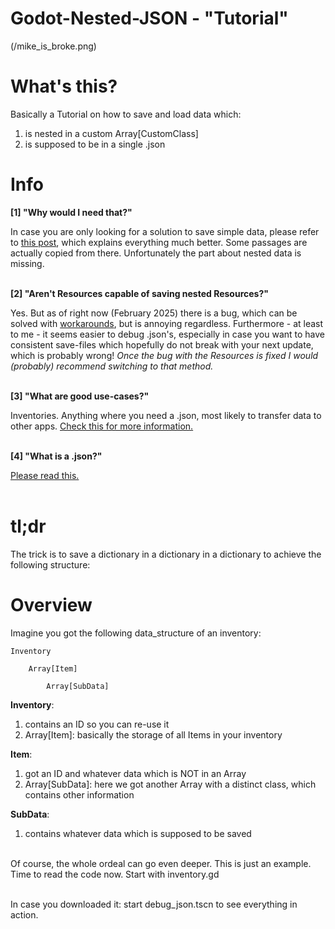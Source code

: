 # Godot-Nested-JSON - "Tutorial"

(/mike_is_broke.png)

# What's this?


Basically a Tutorial on how to save and load data which:

1. is nested in a custom Array[CustomClass]
2. is supposed to be in a single .json


# Info
**[1] "Why would I need that?"**

In case you are only looking for a solution to save simple data, please refer to [this post](https://forum.godotengine.org/t/how-to-load-and-save-things-with-godot-a-complete-tutorial-about-serialization/44515), which explains everything much better. Some passages are actually copied from there. Unfortunately the part about nested data is missing.
<br><br>


**[2] "Aren't Resources capable of saving nested Resources?"**

Yes. But as of right now (February 2025) there is a bug, which can be solved with [workarounds](https://github.com/godotengine/godot/issues/65393), but is annoying regardless.
Furthermore - at least to me - it seems easier to debug .json's, especially in case you want to have consistent save-files which hopefully do not break with your next update, which is probably wrong!
*Once the bug with the Resources is fixed I would (probably) recommend switching to that method.*
<br><br>


**[3] "What are good use-cases?"**

Inventories.
Anything where you need a .json, most likely to transfer data to other apps. [Check this for more information.](https://forum.godotengine.org/t/how-to-load-and-save-things-with-godot-a-complete-tutorial-about-serialization/44515)
<br><br>


**[4] "What is a .json?"**

[Please read this.](https://forum.godotengine.org/t/how-to-load-and-save-things-with-godot-a-complete-tutorial-about-serialization/44515)
<br><br>


# tl;dr
The trick is to save a dictionary in a dictionary in a dictionary to achieve the following structure:


# Overview

Imagine you got the following data_structure of an inventory:
	
	Inventory

		Array[Item]

			Array[SubData]


**Inventory**:
	
1. contains an ID so you can re-use it
2. Array[Item]: basically the storage of all Items in your inventory


**Item**:
1. got an ID and whatever data which is NOT in an Array
2. Array[SubData]: here we got another Array with a distinct class, which contains other information

**SubData**:
1. contains whatever data which is supposed to be saved
<br><br>

Of course, the whole ordeal can go even deeper. This is just an example.
Time to read the code now. Start with inventory.gd

<br>
In case you downloaded it: start debug_json.tscn to see everything in action.
